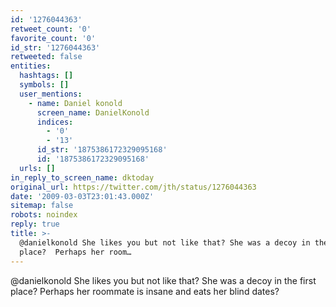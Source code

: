 ```yaml
---
id: '1276044363'
retweet_count: '0'
favorite_count: '0'
id_str: '1276044363'
retweeted: false
entities:
  hashtags: []
  symbols: []
  user_mentions:
    - name: Daniel konold
      screen_name: DanielKonold
      indices:
        - '0'
        - '13'
      id_str: '1875386172329095168'
      id: '1875386172329095168'
  urls: []
in_reply_to_screen_name: dktoday
original_url: https://twitter.com/jth/status/1276044363
date: '2009-03-03T23:01:43.000Z'
sitemap: false
robots: noindex
reply: true
title: >-
  @danielkonold She likes you but not like that? She was a decoy in the first
  place?  Perhaps her room…
---
```


@danielkonold She likes you but not like that? She was a decoy in the first place?  Perhaps her roommate is insane and eats her blind dates?